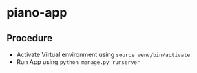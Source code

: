 # piano-app

## Procedure
* Activate Virtual environment using ```source venv/bin/activate```
* Run App using ```python manage.py runserver```

